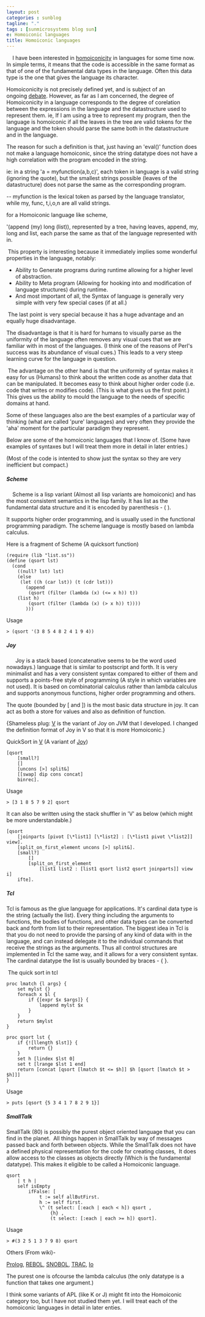 ```yaml
---
layout: post
categories : sunblog
tagline: "."
tags : [sunmicrosystems blog sun]
e: Homoiconic languages
title: Homoiconic languages
---
```


    I have been interested in [homoiconicity](http://en.wikipedia.org/wiki/Homoiconicity) in languages for some time now. In simple terms, it means that the code is accessible in the same format as that of one of the fundamental data types in the language. Often this data type is the one that gives the language its character.

Homoiconicity is not precisely defined yet, and is subject of an ongoing [debate](http://c2.com/cgi/wiki?HomoiconicityClassification). However, as far as I am concerned, the degree of Homoiconicity in a language corresponds to the degree of corelation between the expressions in the language and the datastructure used to represent them. ie, If I am using a tree to represent my program, then the language is homoiconic if all the leaves in the tree are valid tokens for the language and the token should parse the same both in the datastructure and in the language.

The reason for such a definition is that, just having an 'eval(<string>)' function does not make a language homoiconic, since the string datatype does not have a high correlation with the program encoded in the string.

ie: in a string 'a = myfunction(a,b,c)', each token in language is a valid string (ignoring the quote), but the smallest strings possible (leaves of the datastructure) does not parse the same as the corresponding program.

-- myfunction is the lexical token as parsed by the language translator, while my, func, t,i,o,n are all valid strings.

for a Homoiconic language like scheme,

'(append (my) long (list)), represented by a tree, having leaves, append, my, long and list, each parse the same as that of the language represented with in.


 This property is interesting because it immediately implies some wonderful properties in the language, notably:

* Ability to Generate programs during runtime allowing for a higher level of abstraction.
* Ability to Meta program (Allowing for hooking into and modification of language structures) during runtime.
* And most important of all, the Syntax of language is generally very simple with very few special cases (if at all.)

 The last point is very special because it has a huge advantage and an equally huge disadvantage.

The disadvantage is that it is hard for humans to visually parse as the uniformity of the language often removes any visual cues that we are familiar with in most of the languages. (I think one of the reasons of Perl's success was its abundance of visual cues.) This leads to a very steep learning curve for the language in question.

 The advantage on the other hand is that the uniformity of syntax makes it easy for us (Humans) to think about the written code as another data that can be manipulated. It becomes easy to think about higher order code (i.e. code that writes or modifies code). (This is what gives us the first point.) This gives us the ability to mould the language to the needs of specific domains at hand.

Some of these languages also are the best examples of a particular way of thinking (what are called 'pure' languages) and very often they provide the 'aha' moment for the particular paradigm they represent.

Below are some of the homoiconic languages that I know of. (Some have examples of syntaxes but I will treat them more in detail in later entries.)

(Most of the code is intented to show just the syntax so they are very inefficient but compact.)

##### Scheme

    Scheme is a lisp variant (Almost all lisp variants are homoiconic) and has the most consistent semantics in the lisp family. It has list as the fundamental data structure and it is encoded by parenthesis - ( ).

It supports higher order programming, and is usually used in the functional programming paradigm. The scheme language is mostly based on lambda calculus. 

Here is a fragment of Scheme (A quicksort function)

```
(require (lib "list.ss"))
(define (qsort lst)
  (cond
    ((null? lst) lst)
    (else
     (let ((h (car lst)) (t (cdr lst)))
       (append
        (qsort (filter (lambda (x) (<= x h)) t))
	(list h)
        (qsort (filter (lambda (x) (> x h)) t))))
       )))
```

Usage

```
> (qsort '(3 8 5 4 8 2 4 1 9 4))
```

##### Joy

      Joy is a stack based (concatenative seems to be the word used nowadays.) language that is similar to postscript and forth. It is very minimalist and has a very consistent syntax compared to either of them and supports a points-free style of programming (A style in which variables are not used). It is based on combinatorial calculus rather than lambda calculus and supports anonymous functions, higher order programming and others.

The quote (bounded by [ and ]) is the most basic data structure in joy. It can act as both a store for values and also as definition of function.

{Shameless plug: [V](http://code.google.com/p/v-language/) is the variant of Joy on JVM that I developed. I changed the definition format of Joy in V so that it is more Homoiconic.}

QuickSort in [V](http://code.google.com/p/v-language/) (A variant of [Joy](http://www.latrobe.edu.au/philosophy/phimvt/joy.html)) 

```
[qsort
    [small?]
    []
    [uncons [>] split&]
    [[swap] dip cons concat]
    binrec].
```

Usage

```
> [3 1 8 5 7 9 2] qsort
```

It can also be written using the stack shuffler in 'V' as below (which might be more understandable.)

```
[qsort
    [joinparts [pivot [\*list1] [\*list2] : [\*list1 pivot \*list2]] view].
    [split_on_first_element uncons [>] split&].
    [small?]
        []
        [split_on_first_element
            [list1 list2 : [list1 qsort list2 qsort joinparts]] view i]
    ifte].
```

##### Tcl

Tcl is famous as the glue language for applications. It's cardinal data type is the string (actually the list). Every thing including the arguments to functions, the bodies of functions, and other data types can be converted back and forth from list to their representation. The biggest idea in Tcl is that you do not need to provide the parsing of any kind of data with in the language, and can instead delegate it to the individual commands that receive the strings as the arguments. Thus all control structures are implemented in Tcl the same way, and it allows for a very consistent syntax. The cardinal datatype the list is usually bounded by braces - { }.

 The quick sort in tcl

```
proc lmatch {l args} {
    set mylst {}
    foreach x $l {
        if {[expr $x $args]} {
            lappend mylst $x
        }
    }
    return $mylst
}

proc qsort lst {
    if {![llength $lst]} {
        return {}
    }
    set h [lindex $lst 0]
    set t [lrange $lst 1 end]
    return [concat [qsort [lmatch $t <= $h]] $h [qsort [lmatch $t > $h]]]
}
```


Usage

```
> puts [qsort {5 3 4 1 7 8 2 9 1}]
```

##### SmallTalk

SmallTalk (80) is possibly the purest object oriented language that you can find in the planet.  All things happen in SmallTalk by way of messages passed back and forth between objects. While the SmallTalk does not have a defined physical representation for the code for creating classes,  It does allow access to the classes as objects directly (Which is the fundamental datatype). This makes it eligible to be called a Homoiconic language.

```
qsort
	| t h |
	self isEmpty
		ifFalse: [
			t := self allButFirst.
			h := self first.
			\^ (t select: [:each | each < h]) qsort ,
				{h} ,
				(t select: [:each | each >= h]) qsort].
```

Usage

```
> #(3 2 5 1 3 7 9 8) qsort
```


Others (From wiki)- 

[Prolog](http://en.wikipedia.org/wiki/Prolog), [REBOL](http://en.wikipedia.org/wiki/REBOL), [SNOBOL](http://en.wikipedia.org/wiki/SNOBOL), [TRAC](http://en.wikipedia.org/wiki/TRAC_programming_language), [Io](http://en.wikipedia.org/wiki/Io_programming_language)

The purest one is ofcourse the lambda calculus (the only datatype is a function that takes one argument.) 

I think some variants of APL (like K or J) might fit into the Homoiconic category too, but I have not studied them yet. I will treat each of the homoiconic languages in detail in later enties.
